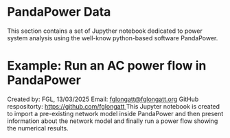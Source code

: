 # PandaPower Data

This section contains a set of Jupyther notebook dedicated to power system analysis using the well-know python-based software PandaPower.



# Example: Run an AC power flow in PandaPower
Created by: FGL, 13/03/2025 
Email: [fglongatt@fglongatt.org](fglongatt@fglongatt.org)
GitHub respositorty:  [https://github.com/fglongatt ](https://github.com/fglongatt) 
This Jupyter notebook is created to import a pre-existing network model inside PandaPower and then present information about the network model and finally run a power flow showing the numerical results.
